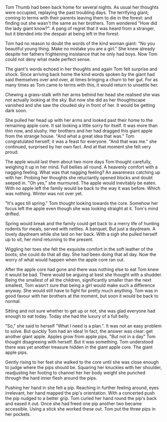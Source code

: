Tom Thumb had been back home for several nights. As usual her thoughts were occupied, replaying the past troubling days. The terrifying giant; coming to terms with their parents leaving them to die in the forest: and finding out she wasn't the same as her brothers. Tom wondered "How did the lady giant know?". A pang of regret that it was heard from a stranger, but it blended into the despair at being left in the forest.

Tom had no reason to doubt the words of the kind woman giant: "No you beautiful young thing. Make no mistake you are a girl." She knew already despite her fathers frightening insistance that he only had boys. Now Tom could not deny what made perfect sense. 

The giant's words echoed in her thoughts and again Tom felt surprise and shock. Since arriving back home the kind words spoken by the giant had said themselves over and over, at times bringing a churn to her gut. For as many times as Tom came to terms with this, it would return to unsettle her.

Chewing a grass-stalk with her arms behind her head she realised she was not actually looking at the sky. But now she did as her thoughtscape vanished and she saw the clouded sky in front of her. It would be getting dark soon.

She pulled her head up with her arms and looked past their home to the remaining apple core. It sat looking a little sorry for itself. It was more than thin now, and slushy. Her brothers and her had dragged this giant apple from the strange house. "And what a great idea that was." Tom congratulated herself; it was a feast for everyone. "And that was me." she continued, surprised by her own fact. And at that moment she felt very proud.

The apple would last them about two more days Tom thought carefully, weighing it up in her mind. Full bellies all round. A heavenly comfort with a nagging feeling. What was that nagging feeling? An awareness catching up with her. Probing her thoughts she reluctantly opened blocks and doubt seeped in. "Oh yes," she murmured. The apple would inevitably be eaten. With no apple left the family would be back to the way it was before. Which was nothing. Winter was not over yet.

"It's ages till spring." Tom thought looking towards the core. Somehow her focus left the apple even though she was looking straight at it. Tom's mind drifted.

Spring would break and the family could get back to a merry life of hunting rodents for meals, served with nettles. A banquet. But just a daydream. A lovely daydream while she laid on her back. With a sigh she pulled herself up to sit, her mind returning to the present.

Wiggling her toes she felt the exquisite comfort in the soft leather of the boots; she could do that all day. She had been doing that all day. Now the worry of what would happen when the apple core ran out.

After the apple core had gone and there was nothing else to eat Tom knew it would be bad. There would be arguing at best she thought with a shudder. Being the smallest of all the children, significantly smaller than the next smallest, Tom wasn't sure that being a girl would make such a difference anyway. She would still have to fight for pretty much anything. Tom was in good favour with her brothers at the moment, but soon it would be back to normal. 

Sitting and not sure whether to get up or not, she was glad everyone had enough to eat today. Today she had the luxury of a full belly. 

"So," she said to herself "What I need is a plan.". It was not an easy problem to solve. But quickly Tom had an idea! In fact, the answer was clear: get another giant apple. Apples grow from apple pips. "But not in a day" Tom thought disagreeing with herself. But it was something. Tom understood there was yet another treasure hidden in the giant apple core. The giant apple pips. 

Gently rising to her feet she walked to the core until she was close enough to judge where the pips should be. Squaring her knuckles with her shoulder, readjusting her footing to channel her her body weight she punched through the hard inner flesh around the pips. 

Pushing her hand in she felt a pip. Reaching in further feeling around, eyes irrelevant, her hand mapped the pip's orientation. With a concerted push the pip nudged to a better grip. Tom curled her hand round the pip's back and eased it out. Once she had freed one pip another two became accessible. Using a stick she worked these out. Tom put the three pips in her pockets.

